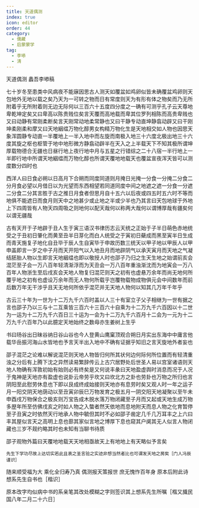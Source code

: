```yaml
---
title: 天道偶测
index: true
icon: editor
order: 44
category:
  - 儒藏
  - 启蒙蒙学
tag:
  - 李塨
  - 清
---
```


天道偶测    蠡吾李塨稿  

七十岁冬至患类中风病夜不能寐因思古人测天如覆盆如鸡卵似皆未确覆盆鸡卵则天包地外无地以载之矣乃天为一可转之物而日有常度则天为有形有体之物矣而乃无所附着乎无所附着则无边无际何以三百六十五度四分度之一确有可测乎孔子云天尊地卑乾坤定矣又曰卑高以陈贵贱位矣言天覆而高地载而卑其位罗列相陈而高贵卑贱也又曰动静有常刚柔断矣言天刚常动地柔常静也又曰干静专动直坤静翕动辟又曰干刚坤柔刚柔和摩又曰天地絪缊万物化醇男女构精万物化生是天地相交如人物也因思天象浑圆静专动直一半覆地上一半入地中而左旋而南极入地三十六度北极出地三十六度其旋之枢也枢管于地中地形微方静翕动辟半在天入之上半载天下不知其极所谓坤厚载物德合无疆也日昼行地上夜行地中月与五星之行错综之二十八宿一半行地上一半即行地中所谓天地絪缊而万物化醇也所谓天覆地地载天也覆盆宣夜浑天皆可以测度数分四时也  

西洋人曰日食必朔以日高月下合朔而同度同道则月掩日光掩一分食一分掩二分食二分月食必望以月借日以为光望而东西相望若同道同度中间之地遮之遮一分食一分遮二分食二分其言胜于古之推日月食者但思月自十五六以后夜或四五时五六时不等而地俱不能遮日而食月则天中之地甚少或止地之半或少半也乃其言曰天包地球于外地上下四周皆有人物天四周吸之则地何以配天哉何以称两大哉何以谓博厚哉有疆矣何以谓无疆哉  

古有天开于子地辟于丑人生于寅三语汉书律历志云天统之正始于子半日萌色赤地统受之于丑初日肇化而黄至丑半日芽化而白人统受之于寅初日蘗成而黑至寅半日生成而青天施复子地化自丑毕于辰人生自寅毕于申故历数三统天以甲子地以甲辰人以甲申盖即言一岁之中子月而天开阳气以入地丑月而地辟阴气以承天寅月而天地之气凝结胚胎人物以生即言天地絪缊也即以敬授人时也邵子乃归之生天生地之始谓前亥会混茫至子会一万八百年轻清渐浮而为天丑会一万八百年重浊渐沈而为地寅会一万八百年人物浙生至后戌亥会天地人物复归混茫则天之初有也虚悬万余年而尚无地何所覆乎地之初有也虚设万余年而无人物何所载乎岂覆物载物成物俱元会中间数年而前后数万年无干涉乎且天无地何所依乎混茫并无天地人物何以知其几万年千年乎  

古云三十年为一世为十二万九千六百时盖以人三十有室立子父子相继为一世有据之言也邵子乃以三与十二互乘皆三百六十三百六十自乘为十二万九千六百因以十二世为一运为十二万九千六百日三十运为一会为十二万九千六百月十二会为一元为十二万九千六百年乃以此臆定天地始终之数毋亦生姜树上生乎  

书曰旸谷出日昧谷纳日谷山谷也今人登黄山鹰窠顶观合朔日月实出东海中中庸言他载华岳振河海山水皆地也予言天半出入地中不确有证据乎知旧之言天旋地外者妄也  

邵子混茫之论难以解说混茫则天地人物皆归何所其状何边何际何所位置而有轻清重浊之分后有上腾下沈之异然读易繁辞传云上古穴居野处后世圣人易以宫室诸语则天地人物确有浑敦初始有始则必有终矣是又何说丰彖曰天地盈虚舆时消息而况于人况于鬼神是天地亦有盈虚也说卦云帝劳乎坎又曰坎北方之卦也劳卦也万物之所归也言阴阳至此慰劳休息也下即以艮成终成始接则天地亦有息劳时矣又观人时一年之运子月一阳交阴天地荫动以至丑寅卯辰巳万物发育之极五月一阴交阳天地凝聚以至午未申酉戌万物保合之极亥则万宝告成木脱水落万物闭藏至子月而又起或天地生成万物多歴年所至仿佛戌亥之时如人物之入螫者然天依地而息地附天而息人物之化育暂停至子丑寅之时依然天行地承人物中毓但其时不必如邵子凿定几千几万耳丰之上六曰丰其屋似言天之高明上息也蔀其家似言地之博厚下息也窥其户阒其无人似言人物闭藏也三岁不觌约略其时也未知有当聊书待质  

邵子观物外篇曰天覆地地载天天地相亟故天上有地地上有天略似予言矣  

    先生下学功尽故上达切实若此且衷之圣言验之实迹非想当然者比也可谓发天地之房矣［门人冯辰谨识］  

随来顺受福为大    乘化全归寿乃真    偶测报天策报世    庶无愧怍百年身    原本后附此诗想系先生自书也［楷识］  

原本改字均似病中书的系亲笔其改处模糊之字则签识其上想系先生所嘱［楷又旘民国八年二月二十六日］  
